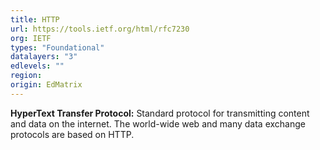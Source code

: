 ```yaml
---
title: HTTP
url: https://tools.ietf.org/html/rfc7230
org: IETF
types: "Foundational"
datalayers: "3"
edlevels: ""
region:
origin: EdMatrix
---
```

**HyperText Transfer Protocol:** Standard protocol for transmitting content and data on the internet. The world-wide web and many data exchange protocols are based on HTTP.
